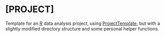 # [PROJECT]

Template for an [R](https://www.r-project.org/) data analysis project, using
[ProjectTemplate](http://projecttemplate.net/), but with a slightly modified
directory structure and some personal helper functions.
